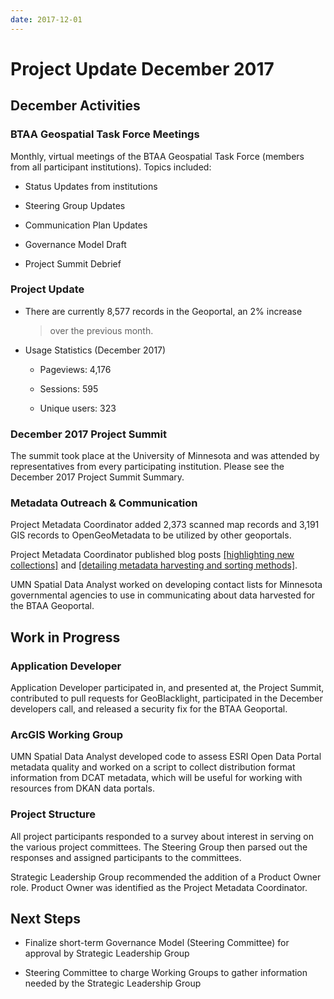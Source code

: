 ```yaml
---
date: 2017-12-01
---
```

# Project Update December 2017

<!-- more -->

## December Activities

### BTAA Geospatial Task Force Meetings

Monthly, virtual meetings of the BTAA Geospatial Task Force (members
from all participant institutions). Topics included:

-   Status Updates from institutions

-   Steering Group Updates

-   Communication Plan Updates

-   Governance Model Draft

-   Project Summit Debrief

### Project Update

-   There are currently 8,577 records in the Geoportal, an 2% increase
    > over the previous month.

-   Usage Statistics (December 2017)

    -   Pageviews: 4,176

    -   Sessions: 595

    -   Unique users: 323

### December 2017 Project Summit

The summit took place at the University of Minnesota and was attended by
representatives from every participating institution. Please see the
December 2017 Project Summit Summary.

### Metadata Outreach & Communication

Project Metadata Coordinator added 2,373 scanned map records and 3,191
GIS records to OpenGeoMetadata to be utilized by other geoportals.

Project Metadata Coordinator published blog posts [[highlighting new
collections]](https://geobtaa.blogspot.com/2017/12/new-gis-scanned-map-records-fall-2017.html)
and [[detailing metadata harvesting and sorting
methods]](http://geospatialmetadatalibrarian.blogspot.com/2017/12/harvesting-from-ckan-and-sorting.html).

UMN Spatial Data Analyst worked on developing contact lists for
Minnesota governmental agencies to use in communicating about data
harvested for the BTAA Geoportal.

## Work in Progress

### Application Developer

Application Developer participated in, and presented at, the Project
Summit, contributed to pull requests for GeoBlacklight, participated in
the December developers call, and released a security fix for the BTAA
Geoportal.

### ArcGIS Working Group

UMN Spatial Data Analyst developed code to assess ESRI Open Data Portal
metadata quality and worked on a script to collect distribution format
information from DCAT metadata, which will be useful for working with
resources from DKAN data portals.

### Project Structure

All project participants responded to a survey about interest in serving
on the various project committees. The Steering Group then parsed out
the responses and assigned participants to the committees.

Strategic Leadership Group recommended the addition of a Product Owner
role. Product Owner was identified as the Project Metadata Coordinator.

## Next Steps

-   Finalize short-term Governance Model (Steering Committee) for
    approval by Strategic Leadership Group

-   Steering Committee to charge Working Groups to gather information
    needed by the Strategic Leadership Group
